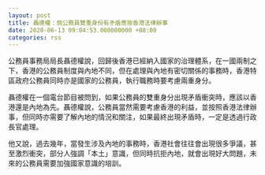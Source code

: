 ```yaml
---
layout: post
title: 聶德權：倘公務員雙重身份有矛盾應按香港法律辦事
date: 2020-06-13 09:04:53.000000000 +08:00
categories: rss
---
```


公務員事務局局長聶德權說，回歸後香港已經納入國家的治理體系，在一國兩制之下，香港的公務員制度與內地不同，但在處理與內地有密切關係的事務時，香港特區政府公務員同時亦是國家的公務員，執行職務時要考慮兩重身分。

聶德權在一個電台節目被問到，如果公務員的雙重身分出現矛盾衝突時，應該以香港還是內地為先。聶德權說，公務員當然需要考慮香港的利益，並按照香港法律辦事，但同時亦需要了解內地的情況和關注，如果最終出現矛盾時，一定是透過行政長官處理。

他又說，過去幾年，當發生涉及內地的事務時，香港社會往往會出現很多爭議，甚至激烈衝突，部分人強調「本土」意識，但同時抗拒內地，就會出現好大問題，未來的公務員需要加強國家意識的培訓。
